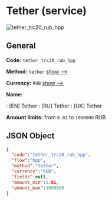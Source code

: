 
# Tether (service) 
![tether_trc20_rub_hpp](https://static.openfintech.io/payment_methods/tether_trc20_rub_hpp/logo.svg?w=400&c=v0.59.26#w200)  

## General 
 
**Code:** `tether_trc20_rub_hpp` 
 
**Method:** `tether` 
 [show -->](/payment-methods/tether/) 
 
**Currency:** `RUB` [show -->](/currencies/RUB/) 
 
**Name:** 
 
:	[EN] Tether 
:	[RU] Tether 
:	[UK] Tether 
 
**Amount limits:** from `0.01` to `1000000` RUB 

## JSON Object 

```json
{
  "code":"tether_trc20_rub_hpp",
  "flow":"hpp",
  "method":"tether",
  "currency":"RUB",
  "fields":null,
  "amount_min":0.01,
  "amount_max":1000000
}
```  
